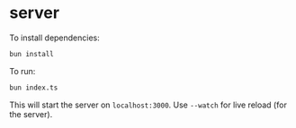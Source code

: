 # server

To install dependencies:

```bash
bun install
```

To run:

```bash
bun index.ts
```

This will start the server on `localhost:3000`. Use `--watch` for live reload (for the server).
